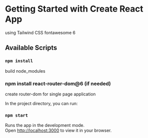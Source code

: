 # Getting Started with Create React App

using Tailwind CSS fontawesome 6

## Available Scripts

### `npm install`

build node_modules

### npm install react-router-dom@6  (if needed)

create router-dom for single page application

In the project directory, you can run:

### `npm start`

Runs the app in the development mode.\
Open [http://localhost:3000](http://localhost:3000) to view it in your browser.
